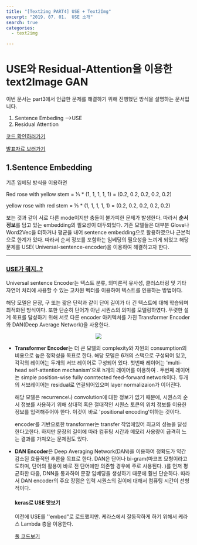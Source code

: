 ```yaml
---
title: "[Text2img PART4] USE + Text2Img"
excerpt: "2019. 07. 01.  USE 소개"
search: true
categories: 
  - text2img

---
```


# USE와 Residual-Attention을 이용한 text2Image GAN 

이번 문서는 part3에서 언급한 문제를 해결하기 위해 진행했던 방식을 설명하는 문서입니다.

1. Sentence Embeding -->USE 
2. Residual Attention 

[코드 확인하러가기](<https://github.com/labcontext/text-to-image-with-residual-attention-and-USE>)

[발표자료 보러가기](https://drive.google.com/file/d/1sDPv8FR69uYGGTD-gIF28l19hoy-FakQ/view?usp=sharing)

## 1.Sentence Embedding

기존 임베딩 방식을 이용하면 

Red rose with yellow stem = ⅕ * (1, 1, 1, 1, 1) = (0.2, 0.2, 0.2, 0.2, 0.2)

yellow rose with red stem = ⅕ * (1, 1, 1, 1, 1) = (0.2, 0.2, 0.2, 0.2, 0.2)

보는 것과 같이 서로 다른 mode이지만 충돌이 불가피한 문제가 발생한다.  따라서 **순서 정보**를 담고 있는 embedding의 필요성이 대두되었다. 기존 모델들은 대부분 Glove나 Word2Vec을 더하거나 평균을 내어 sentence embedding으로 활용하였으나 근본적으로 한계가 있다. 따라서 순서 정보를 포함하는 임베딩의 필요성을 느끼게 되었고 해당 문제를 USE( Universal-sentence-encoder)을 이용하여 해결하고자 한다.

------

### [USE가 뭐지..?](<https://www.dlology.com/blog/keras-meets-universal-sentence-encoder-transfer-learning-for-text-data/>)

Universal sentence Encoder는 텍스트 분류, 의미론적 유사성, 클러스터링 및 기타 자연어 처리에 사용할 수 있는 고차원 벡터를 이용하여 텍스트를 인용하는 방법이다. 

해당 모델은 문장, 구 또는 짧은 단락과 같이 단어 길이가 더 긴 텍스트에 대해 학습되며 최적화된 방식이다. 또한 단순히 단어가 아닌 시퀀스의 의미를 모델링하였다. 
뚜렷한 설계 목표를 달성하기 위해 서로 다른 encoder 아키텍쳐를 가진  Transformer Encoder와 DAN(Deep Average Network)을 사용한다.  

<p align="center">
   <img src="https://user-images.githubusercontent.com/26568793/58266931-9a264100-7dbd-11e9-9ffa-46fe1325cade.png">
</p>

- **Transformer Encoder**는 더 큰 모델의 complexity와 자원의 consumption의 비용으로 높은 정확성을 목표로 한다.  해당 모델은 6개의 스택으로 구성되어 있고, 각각의 레이어는 두개의 서브 레이어로 구성되어 있다. 첫번째 레이어는 'multi-head self-attention mechanism'으로 h개의 레이어를 이용하여 . 두번째 레이어는 simple position-wise fully conntected feed-forward network이다.  두개의 서브레이어는 residual로 연결되어있으며 layer normalizaion가 이어진다. 

  해당 모델은 recurrence나 convolution에 대한 정보가 없기 때문에, 시퀀스의 순서 정보를 사용하기 위해 상대적 혹은 절대적인 시퀀스 토큰의 위치 정보를 이용한 정보를 입력해주어야 한다. 이것이 바로 'positional encoding'이하는 것이다. 

  encoder를 기반으로한 transformer는 transfer 작업에있어 최고의 성능을 달성한다고한다. 하지만 문장의 길이에 따라 컴퓨팅 시간과 메모리 사용량이 급격히 느는 결과를 가져오는 문제점도 있다. 

- **DAN Encoder**은 Deep Averaging Network(DAN)을 이용하여 정확도가 약간 감소된 효율적인 추론을 목표로 한다.  DAN은 단어나 bi-gram(마코프 모형이라고도하며, 단어의 활용이 바로 전 단어에만 의존할 경우에 주로 사용된다. )를 먼저 평균화한 다음, DNN을 통과하여 문장 임베딩을 생성하기 때문에 훨씬 단순하다.  따라서 DAN encoder의 주요 장점은 입력 시퀀스의 길이에 대해서 컴퓨팅 시간이 선형적이다. 

   

  #### keras로 USE 맛보기 

  이전에 USE를 ''embed"로 로드했지만. 케라스에서 잘동작하게 하기 위해서 케라스 Lambda 층을 이용한다.

  [풀 코드보기](http://hunterheidenreich.com/blog/google-universal-sentence-encoder-in-keras/)
